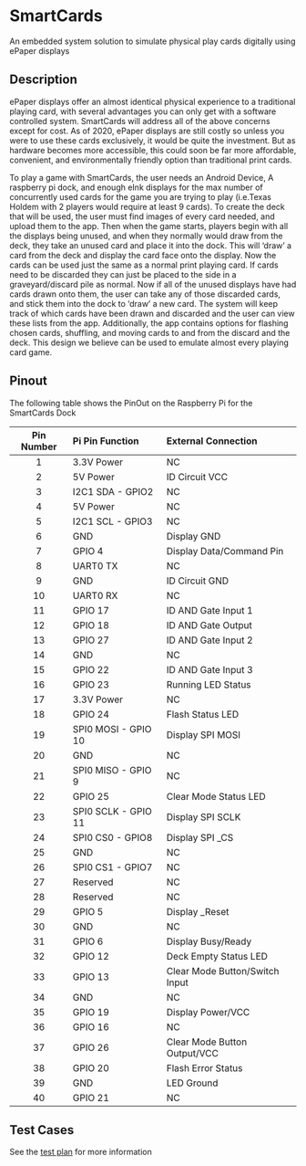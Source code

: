 # SmartCards

An embedded system solution to simulate physical play cards digitally using ePaper displays

## Description

ePaper displays offer an almost identical physical experience to a traditional playing card, with several advantages you can only get with a software controlled system. SmartCards will address all of the above concerns except for cost. As of 2020, ePaper displays are still costly so unless you were to use these cards exclusively, it would be quite the investment. But as hardware becomes more accessible, this could soon be far more affordable, convenient, and environmentally friendly option than traditional print cards.

To play a game with SmartCards, the user needs an Android Device, A raspberry pi dock, and enough eInk displays for the max number of concurrently used cards for the game you are trying to play (i.e.Texas Holdem with 2 players would require at least 9 cards). To create the deck that will be used, the user must find images of every card needed, and upload them to the app. Then when the game starts, players begin with all the displays being unused, and when they normally would draw from the deck, they take an unused card and place it into the dock. This will ‘draw’ a card from the deck and display the card face onto the display. Now the cards can be used just the same as a normal print playing card. If cards need to be discarded they can just be placed to the side in a graveyard/discard pile as normal. Now if all of the unused displays have had cards drawn onto them, the user can take any of those discarded cards, and stick them into the dock to ‘draw’ a new card. The system will keep track of which cards have been drawn and discarded and the user can view these lists from the app. Additionally, the app contains options for flashing chosen cards, shuffling, and moving cards to and from the discard and the deck. This design we believe can be used to emulate almost every playing card game.

## Pinout

The following table shows the PinOut on the Raspberry Pi for the SmartCards Dock

|Pin Number|Pi Pin Function|External Connection|
|:--:|:--|:--|
|1|3.3V Power|NC|
|2|5V Power|ID Circuit VCC|
|3|I2C1 SDA - GPIO2|NC|
|4|5V Power|NC|
|5|I2C1 SCL - GPIO3|NC|
|6|GND|Display GND|
|7|GPIO 4|Display Data/Command Pin|
|8|UART0 TX|NC|
|9|GND|ID Circuit GND|
|10|UART0 RX|NC|
|11|GPIO 17|ID AND Gate Input 1|
|12|GPIO 18|ID AND Gate Output|
|13|GPIO 27|ID AND Gate Input 2|
|14|GND|NC|
|15|GPIO 22|ID AND Gate Input 3|
|16|GPIO 23|Running LED Status|
|17|3.3V Power|NC|
|18|GPIO 24|Flash Status LED|
|19|SPI0 MOSI - GPIO 10|Display SPI MOSI|
|20|GND|NC|
|21|SPI0 MISO - GPIO 9|NC|
|22|GPIO 25|Clear Mode Status LED|
|23|SPI0 SCLK - GPIO 11|Display SPI SCLK|
|24|SPI0 CS0 - GPIO8|Display SPI _CS|
|25|GND|NC|
|26|SPI0 CS1 - GPIO7|NC|
|27|Reserved|NC|
|28|Reserved|NC|
|29|GPIO 5|Display _Reset|
|30|GND|NC|
|31|GPIO 6|Display Busy/Ready|
|32|GPIO 12|Deck Empty Status LED|
|33|GPIO 13|Clear Mode Button/Switch Input|
|34|GND|NC|
|35|GPIO 19|Display Power/VCC|
|36|GPIO 16|NC|
|37|GPIO 26|Clear Mode Button Output/VCC|
|38|GPIO 20|Flash Error Status|
|39|GND|LED Ground|
|40|GPIO 21|NC|

## Test Cases

See the [test plan](./test_plan.md) for more information
